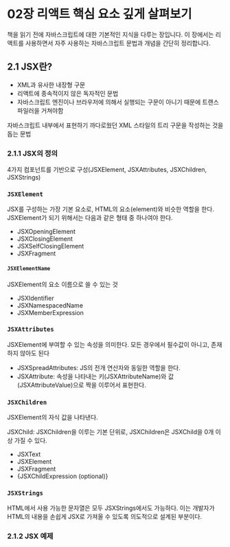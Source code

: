 # 02장 리액트 핵심 요소 깊게 살펴보기
책을 읽기 전에 자바스크립트에 대한 기본적인 지식을 다루는 장입니다. 이 장에서는 리액트를 사용하면서 자주 사용하는 자바스크립트 문법과 개념을 간단히 정리합니다.

## 2.1 JSX란?
- XML과 유사한 내장형 구문
- 리액트에 종속적이지 않은 독자적인 문법
- 자바스크립트 엔진이나 브라우저에 의해서 실행되는 구문이 아니기 때문에 트랜스파일러을 거쳐야함

자바스크립트 내부에서 표현하기 까다로웠던 XML 스타일의 트리 구문을 작성하는 것을 돕는 문법

### 2.1.1 JSX의 정의
4가지 컴포넌트를 기반으로 구성(JSXElement, JSXAttributes, JSXChildren, JSXStrings)

### `JSXElement`
JSX를 구성하는 가장 기본 요소로, HTML의 요소(element)와 비슷한 역할을 한다. JSXElement가 되기 위해서는 다음과 같은 형태 중 하나여야 한다.

- JSXOpeningElement
- JSXClosingElement
- JSXSelfClosingElement
- JSXFragment

#### `JSXElementName`
JSXElement의 요소 이름으로 쓸 수 있는 것

- JSXIdentifier
- JSXNamespacedName
- JSXMemberExpression

### `JSXAttributes`
JSXElement에 부여할 수 있는 속성을 의미한다. 모든 경우에서 필수값이 아니고, 존재하지 않아도 된다

- JSXSpreadAttributes: JS의 전개 연산자와 동일한 역할을 한다.
- JSXAttribute: 속성을 나타내는 키(JSXAttributeName)와 값(JSXAttributeValue)으로 짝을 이루어서 표현한다.

### `JSXChildren`
JSXElement의 자식 값을 나타낸다.

JSXChild: JSXChildren을 이루는 기본 단위로, JSXChildren은 JSXChild을 0개 이상 가질 수 있다.

- JSXText
- JSXElement
- JSXFragment
- {JSXChildExpression (optional)}

### `JSXStrings`
HTML에서 사용 가능한 문자열은 모두 JSXStrings에서도 가능하다. 이는 개발자가 HTML의 내용을 손쉽게 JSX로 가져올 수 있도록 의도적으로 설계된 부분이다.

### 2.1.2 JSX 예제

